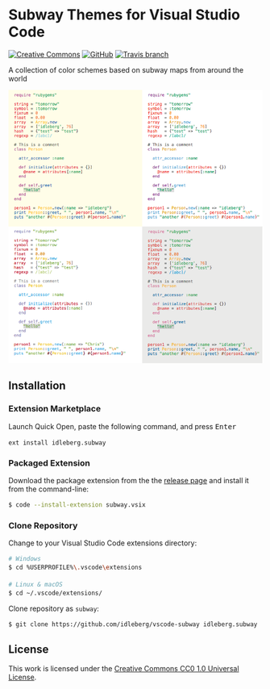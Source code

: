 # Subway Themes for Visual Studio Code

[![Creative Commons](https://img.shields.io/badge/license-CC0%201.0-orange.svg?style=flat-square)](http://creativecommons.org/publicdomain/zero/1.0/)
[![GitHub](https://img.shields.io/github/release/idleberg/vscode-subway.svg?style=flat-square)](https://github.com/idleberg/vscode-subway/releases)
[![Travis branch](https://img.shields.io/travis/idleberg/vscode-subway/master.svg?style=flat-square)](https://travis-ci.org/idleberg/vscode-subway)

A collection of color schemes based on subway maps from around the world

![Screenshot](https://raw.githubusercontent.com/idleberg/vscode-subway/master/images/screenshot.png)

## Installation

### Extension Marketplace

Launch Quick Open, paste the following command, and press <kbd>Enter</kbd>

`ext install idleberg.subway`

### Packaged Extension

Download the package extension from the the [release page](https://github.com/idleberg/vscode-subway/releases) and install it from the command-line:

```bash
$ code --install-extension subway.vsix
```

### Clone Repository

Change to your Visual Studio Code extensions directory:

```bash
# Windows
$ cd %USERPROFILE%\.vscode\extensions

# Linux & macOS
$ cd ~/.vscode/extensions/
```

Clone repository as `subway`:

```bash
$ git clone https://github.com/idleberg/vscode-subway idleberg.subway
```

## License

This work is licensed under the [Creative Commons CC0 1.0 Universal License](http://creativecommons.org/publicdomain/zero/1.0/legalcode).
